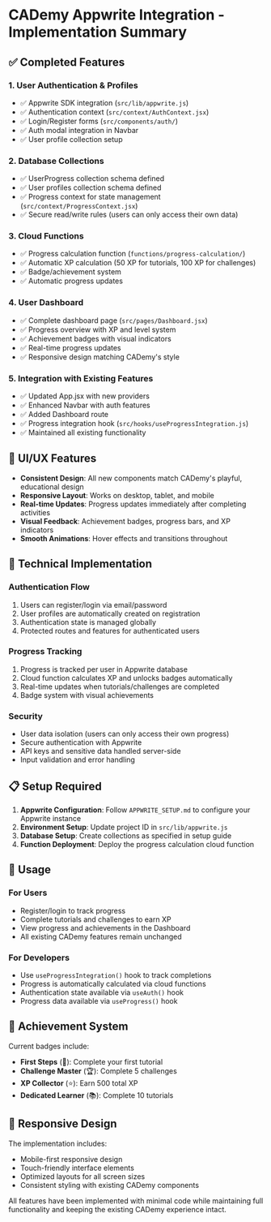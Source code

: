 # CADemy Appwrite Integration - Implementation Summary

## ✅ Completed Features

### 1. User Authentication & Profiles
- ✅ Appwrite SDK integration (`src/lib/appwrite.js`)
- ✅ Authentication context (`src/context/AuthContext.jsx`)
- ✅ Login/Register forms (`src/components/auth/`)
- ✅ Auth modal integration in Navbar
- ✅ User profile collection setup

### 2. Database Collections
- ✅ UserProgress collection schema defined
- ✅ User profiles collection schema defined
- ✅ Progress context for state management (`src/context/ProgressContext.jsx`)
- ✅ Secure read/write rules (users can only access their own data)

### 3. Cloud Functions
- ✅ Progress calculation function (`functions/progress-calculation/`)
- ✅ Automatic XP calculation (50 XP for tutorials, 100 XP for challenges)
- ✅ Badge/achievement system
- ✅ Automatic progress updates

### 4. User Dashboard
- ✅ Complete dashboard page (`src/pages/Dashboard.jsx`)
- ✅ Progress overview with XP and level system
- ✅ Achievement badges with visual indicators
- ✅ Real-time progress updates
- ✅ Responsive design matching CADemy's style

### 5. Integration with Existing Features
- ✅ Updated App.jsx with new providers
- ✅ Enhanced Navbar with auth features
- ✅ Added Dashboard route
- ✅ Progress integration hook (`src/hooks/useProgressIntegration.js`)
- ✅ Maintained all existing functionality

## 🎨 UI/UX Features

- **Consistent Design**: All new components match CADemy's playful, educational design
- **Responsive Layout**: Works on desktop, tablet, and mobile
- **Real-time Updates**: Progress updates immediately after completing activities
- **Visual Feedback**: Achievement badges, progress bars, and XP indicators
- **Smooth Animations**: Hover effects and transitions throughout

## 🔧 Technical Implementation

### Authentication Flow
1. Users can register/login via email/password
2. User profiles are automatically created on registration
3. Authentication state is managed globally
4. Protected routes and features for authenticated users

### Progress Tracking
1. Progress is tracked per user in Appwrite database
2. Cloud function calculates XP and unlocks badges automatically
3. Real-time updates when tutorials/challenges are completed
4. Badge system with visual achievements

### Security
- User data isolation (users can only access their own progress)
- Secure authentication with Appwrite
- API keys and sensitive data handled server-side
- Input validation and error handling

## 📋 Setup Required

1. **Appwrite Configuration**: Follow `APPWRITE_SETUP.md` to configure your Appwrite instance
2. **Environment Setup**: Update project ID in `src/lib/appwrite.js`
3. **Database Setup**: Create collections as specified in setup guide
4. **Function Deployment**: Deploy the progress calculation cloud function

## 🚀 Usage

### For Users
- Register/login to track progress
- Complete tutorials and challenges to earn XP
- View progress and achievements in the Dashboard
- All existing CADemy features remain unchanged

### For Developers
- Use `useProgressIntegration()` hook to track completions
- Progress is automatically calculated via cloud functions
- Authentication state available via `useAuth()` hook
- Progress data available via `useProgress()` hook

## 🎯 Achievement System

Current badges include:
- **First Steps** (🎯): Complete your first tutorial
- **Challenge Master** (🏆): Complete 5 challenges
- **XP Collector** (⭐): Earn 500 total XP
- **Dedicated Learner** (📚): Complete 10 tutorials

## 📱 Responsive Design

The implementation includes:
- Mobile-first responsive design
- Touch-friendly interface elements
- Optimized layouts for all screen sizes
- Consistent styling with existing CADemy components

All features have been implemented with minimal code while maintaining full functionality and keeping the existing CADemy experience intact.
